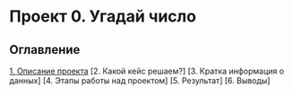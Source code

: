 # Проект 0. Угадай число

## Оглавление
[1. Описание проекта](https://github.com/10radian/SF_DataScience/blob/main/project_0/README.md#Описание-проекта)
[2. Какой кейс решаем?]
[3. Кратка информация о данных]
[4. Этапы работы над проектом]
[5. Результат]
[6. Выводы]